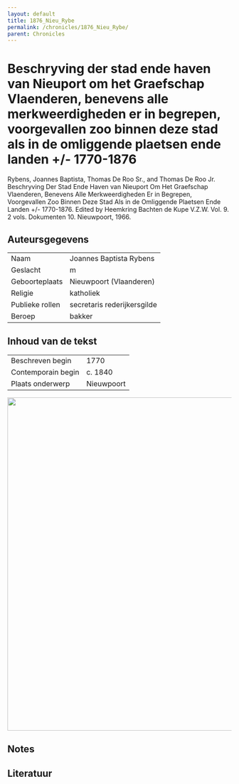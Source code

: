 ```yaml
---
layout: default
title: 1876_Nieu_Rybe
permalink: /chronicles/1876_Nieu_Rybe/
parent: Chronicles
--- 
```



# Beschryving der stad ende haven van Nieuport om het Graefschap Vlaenderen, benevens alle merkweerdigheden er in begrepen, voorgevallen zoo binnen deze stad als in de omliggende plaetsen ende landen +/- 1770-1876 

Rybens, Joannes Baptista, Thomas De Roo Sr., and Thomas De Roo Jr. Beschryving Der Stad Ende Haven van Nieuport Om Het Graefschap Vlaenderen, Benevens Alle Merkweerdigheden Er in Begrepen, Voorgevallen Zoo Binnen Deze Stad Als in de Omliggende Plaetsen Ende Landen +/- 1770-1876. Edited by Heemkring Bachten de Kupe V.Z.W. Vol. 9. 2 vols. Dokumenten 10. Nieuwpoort, 1966. 

## Auteursgegevens 

| | | 
| --------------- | --------------- | 
| Naam | Joannes Baptista Rybens | 
| Geslacht | m | 
| Geboorteplaats | Nieuwpoort (Vlaanderen) | 
| Religie | katholiek | 
| Publieke rollen | secretaris rederijkersgilde | 
| Beroep | bakker | 

## Inhoud van de tekst 

| | | 
| --------------- | --------------- | 
| Beschreven begin | 1770 | 
| Contemporain begin | c. 1840 | 
| Plaats onderwerp | Nieuwpoort | 

[<img src="..\..\barplots_chronicles\1876_Nieu_Rybe.jpg" width="750"/>](..\..\barplots_chronicles\1876_Nieu_Rybe.jpg) 

## Notes 

## Literatuur 

